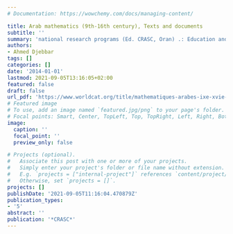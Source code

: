 ```yaml
---
# Documentation: https://wowchemy.com/docs/managing-content/

title: Arab mathematics (9th-16th century), Texts and documents
subtitle: ''
summary: 'national research programs (Ed. CRASC, Oran) .: Education and training'
authors:
- Ahmed Djebbar
tags: []
categories: []
date: '2014-01-01'
lastmod: 2021-09-05T13:16:05+02:00
featured: false
draft: false
url_pdf: 'https://www.worldcat.org/title/mathematiques-arabes-ixe-xvie-s-textes-et-documents/oclc/910265500'
# Featured image
# To use, add an image named `featured.jpg/png` to your page's folder.
# Focal points: Smart, Center, TopLeft, Top, TopRight, Left, Right, BottomLeft, Bottom, BottomRight.
image:
  caption: ''
  focal_point: ''
  preview_only: false

# Projects (optional).
#   Associate this post with one or more of your projects.
#   Simply enter your project's folder or file name without extension.
#   E.g. `projects = ["internal-project"]` references `content/project/deep-learning/index.md`.
#   Otherwise, set `projects = []`.
projects: []
publishDate: '2021-09-05T11:16:04.470879Z'
publication_types:
- '5'
abstract: ''
publication: '*CRASC*'
---
```


<style>
   footer p:nth-child(2) {
    font-size: 0.75rem;
    text-align: center;
    display: none;
}
blockquote{
  display: none;
}
 </style>

